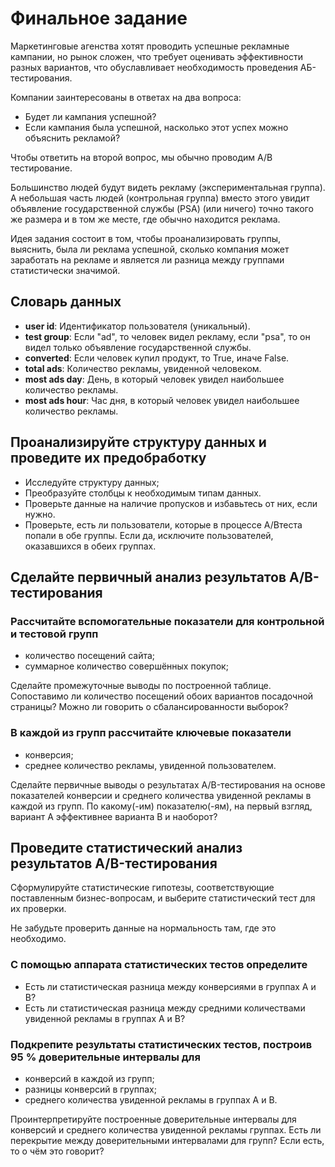 # Финальное задание

Маркетинговые агенства хотят проводить успешные рекламные кампании, но рынок сложен, что требует оценивать эффективности разных вариантов, что обуславливает необходимость проведения АБ-тестирования.

Компании заинтересованы в ответах на два вопроса:

- Будет ли кампания успешной?
- Если кампания была успешной, насколько этот успех можно объяснить рекламой?

Чтобы ответить на второй вопрос, мы обычно проводим A/B тестирование.

Большинство людей будут видеть рекламу (экспериментальная группа). А небольшая часть людей (контрольная группа) вместо этого увидит объявление государственной службы (PSA) (или ничего) точно такого же размера и в том же месте, где обычно находится реклама.

Идея задания состоит в том, чтобы проанализировать группы, выяснить, была ли реклама успешной, сколько компания может заработать на рекламе и является ли разница между группами статистически значимой.

## Словарь данных

- **user id**: Идентификатор пользователя (уникальный).
- **test group**: Если "ad", то человек видел рекламу, если "psa", то он видел только объявление государственной службы.
- **converted**: Если человек купил продукт, то True, иначе False.
- **total ads**: Количество рекламы, увиденной человеком.
- **most ads day**: День, в который человек увидел наибольшее количество рекламы.
- **most ads hour**: Час дня, в который человек увидел наибольшее количество рекламы.

## Проанализируйте структуру данных и проведите их предобработку

- Исследуйте структуру данных;
- Преобразуйте столбцы к необходимым типам данных.
- Проверьте данные на наличие пропусков и избавьтесь от них, если нужно.
- Проверьте, есть ли пользователи, которые в процессе A/Bтеста попали в обе группы. Если да, исключите пользователей, оказавшихся в обеих группах.

## Сделайте первичный анализ результатов A/B-тестирования

### Рассчитайте вспомогательные показатели для контрольной и тестовой групп

- количество посещений сайта;
- суммарное количество совершённых покупок;

Сделайте промежуточные выводы по построенной таблице. Сопоставимо ли количество посещений обоих вариантов посадочной страницы? Можно ли говорить о сбалансированности выборок?

### В каждой из групп рассчитайте ключевые показатели

- конверсия;
- среднее количество рекламы, увиденной пользователем.

Сделайте первичные выводы о результатах A/B-тестирования на основе показателей конверсии и среднего количества увиденной рекламы в каждой из групп. По какому(-им) показателю(-ям), на первый взгляд, вариант А эффективнее варианта B и наоборот?

## Проведите статистический анализ результатов A/B-тестирования

Сформулируйте статистические гипотезы, соответствующие поставленным бизнес-вопросам, и выберите статистический тест для их проверки.

Не забудьте проверить данные на нормальность там, где это необходимо.

### С помощью аппарата статистических тестов определите

- Есть ли статистическая разница между конверсиями в группах А и B?
- Есть ли статистическая разница между средними количествами увиденной рекламы в группах А и B?

### Подкрепите результаты статистических тестов, построив 95 % доверительные интервалы для

- конверсий в каждой из групп;
- разницы конверсий в группах;
- среднего количества увиденной рекламы в группах А и B.

Проинтерпретируйте построенные доверительные интервалы для конверсий и среднего количества увиденной рекламы группах. Есть ли перекрытие между доверительными интервалами для групп? Если есть, то о чём это говорит?
